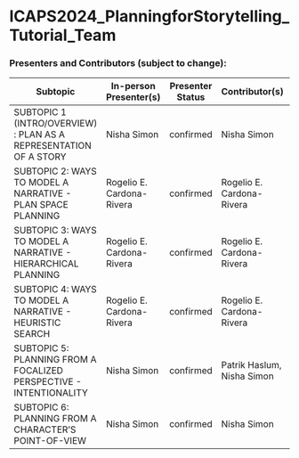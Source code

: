 # ICAPS2024_PlanningforStorytelling_Tutorial_Team


### Presenters and Contributors (subject to change):

| Subtopic      |  In-person Presenter(s) |  Presenter Status | Contributor(s) | Interactive Component |Slides |
| ----------- | ----------- | ----------- | ----------- |----------- |----------- |
| SUBTOPIC 1 (INTRO/OVERVIEW) : PLAN AS A REPRESENTATION OF A STORY       | Nisha Simon       | confirmed      | Nisha Simon        |--  | [Subtopic 1](slides/ICAPS_Tutorial_Subtopic_1_Overview_v1.pptx)   |   |
| SUBTOPIC 2: WAYS TO MODEL A NARRATIVE - PLAN SPACE PLANNING     | Rogelio E. Cardona-Rivera        | confirmed      | Rogelio E. Cardona-Rivera       |--       | |
| SUBTOPIC 3: WAYS TO MODEL A NARRATIVE - HIERARCHICAL PLANNING      | Rogelio E. Cardona-Rivera        | confirmed      | Rogelio E. Cardona-Rivera       |--       | |
| SUBTOPIC 4: WAYS TO MODEL A NARRATIVE - HEURISTIC SEARCH |Rogelio E. Cardona-Rivera        | confirmed      | Rogelio E. Cardona-Rivera       |Demo session      | |
| SUBTOPIC 5: PLANNING FROM A FOCALIZED PERSPECTIVE - INTENTIONALITY |Nisha Simon        | confirmed      | Patrik Haslum, Nisha Simon       |[Subtopic 5](slides/ptom/ptom.pdf)       | |
| SUBTOPIC 6: PLANNING FROM A CHARACTER’S POINT-OF-VIEW |Nisha Simon        | confirmed      | Nisha Simon       |Demo session      |[Subtopic 6](slides/ICAPS_Tutorial_Subtopic_6_CYOA.pptx) |
